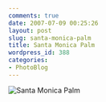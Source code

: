 ```yaml
---
comments: true
date: 2007-07-09 00:25:26
layout: post
slug: santa-monica-palm
title: Santa Monica Palm
wordpress_id: 388
categories:
- PhotoBlog
---
```


![Santa Monica Palm](http://ryanfitzer.com/main/wp-content/uploads/2007/07/sm-palm.jpg)
